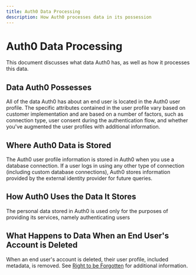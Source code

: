 ```yaml
---
title: Auth0 Data Processing
description: How Auth0 processes data in its possession
---
```

# Auth0 Data Processing

This document discusses what data Auth0 has, as well as how it processes this data.

## Data Auth0 Possesses

All of the data Auth0 has about an end user is located in the Auth0 user profile. The specific attributes contained in the user profile vary based on customer implementation and are based on a number of factors, such as connection type, user consent during the authentication flow, and whether you've augmented the user profiles with additional information.

## Where Auth0 Data is Stored

The Auth0 user profile information is stored in Auth0 when you use a database connection. If a user logs in using any other type of connection (including custom database connections), Auth0 stores information provided by the external identity provider for future queries.

## How Auth0 Uses the Data It Stores

The personal data stored in Auth0 is used only for the purposes of providing its services, namely authenticating users

## What Happens to Data When an End User's Account is Deleted

When an end user's account is deleted, their user profile, included metadata, is removed. See [Right to be Forgotten](/compliance/gdpr/features-aiding-compliance#right-to-be-forgotten) for additional information.